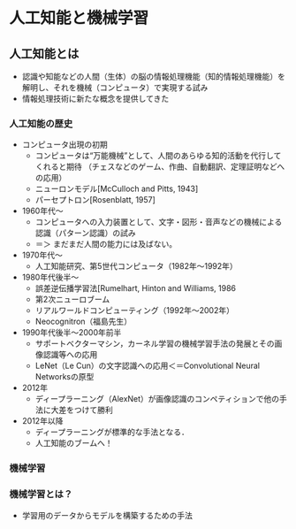 # 人工知能と機械学習

## 人工知能とは

* 認識や知能などの人間（生体）の脳の情報処理機能（知的情報処理機能）を解明し、それを機械（コンピュータ）で実現する試み
* 情報処理技術に新たな概念を提供してきた

### 人工知能の歴史

* コンピュータ出現の初期
  * コンピュータは“万能機械”として、人間のあらゆる知的活動を代行してくれると期待 （チェスなどのゲーム、作曲、自動翻訳、定理証明などへの応用）
  * ニューロンモデル\[McCulloch and Pitts, 1943\]
  * パーセプトロン\[Rosenblatt, 1957\]
* 1960年代～ 
  * コンピュータへの入力装置として、文字・図形・音声などの機械による認識（パターン認識）の試み 
  * ＝＞ まだまだ人間の能力には及ばない。
* 1970年代～
  * 人工知能研究、第5世代コンピュータ（1982年～1992年）
* 1980年代後半～
  * 誤差逆伝播学習法\[Rumelhart, Hinton and Williams, 1986
  * 第2次ニューロブーム
  * リアルワールドコンピューティング（1992年～2002年）
  * Neocognitron（福島先生）
* 1990年代後半〜2000年前半
  * サポートベクターマシン，カーネル学習の機械学習手法の発展とその画像認識等への応用
  * LeNet（Le Cun）の文字認識への応用＜＝Convolutional Neural Networksの原型
* 2012年
  * ディープラーニング（AlexNet）が画像認識のコンペティションで他の手法に大差をつけて勝利
* 2012年以降
  * ディープラーニングが標準的な手法となる．
  * 人工知能のブームへ！

### 機械学習

### 機械学習とは？

* 学習用のデータからモデルを構築するための手法



